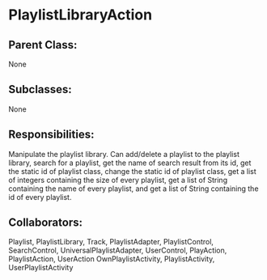 # PlaylistLibraryAction

## Parent Class:
None

## Subclasses:
None

## Responsibilities:
Manipulate the playlist library. Can add/delete a playlist to the playlist library, search for a playlist, get the name of search result from its id, 
get the static id of playlist class, change the static id of playlist class, get a list of integers containing the size of every playlist,
get a list of String containing the name of every playlist, and get a list of String containing the id of every playlist.

## Collaborators:
Playlist, PlaylistLibrary, Track, PlaylistAdapter, PlaylistControl, SearchControl, UniversalPlaylistAdapter, UserControl, PlayAction, PlaylistAction, UserAction
OwnPlaylistActivity, PlaylistActivity, UserPlaylistActivity
